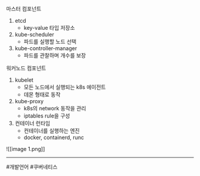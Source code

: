 마스터 컴포넌트
1. etcd
   - key-value 타입 저장소
2. kube-scheduler
   - 파드를 실행할 노드 선택
3. kube-controller-manager
   - 파드를 관찰하며 개수를 보장

워커노드 컴포넌트
1. kubelet
   - 모든 노드에서 실행되는 k8s 에이전트
   - 데몬 형태로 동작
2. kube-proxy
   - k8s의 network 동작을 관리
   - iptables rule을 구성
3. 컨테이너 런타임
   - 컨테이너를 실행하는 엔진
   - docker, containerd, runc

![[image 1.png]]

---

#개발언어 #쿠버네티스
